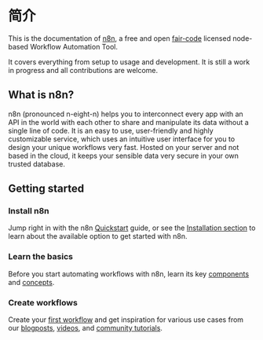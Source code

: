 # 简介

This is the documentation of [n8n](https://n8n.io/), a free and open [fair-code](http://faircode.io) licensed node-based Workflow Automation Tool.


It covers everything from setup to usage and development. It is still a work in progress and all contributions are welcome.

## What is n8n?

n8n (pronounced n-eight-n) helps you to interconnect every app with an API in the world with each other to share and manipulate its data without a single line of code. It is an easy to use, user-friendly and highly customizable service, which uses an intuitive user interface for you to design your unique workflows very fast. Hosted on your server and not based in the cloud, it keeps your sensible data very secure in your own trusted database.

## Getting started

### Install n8n

Jump right in with the n8n [Quickstart](./quickstart/README.md) guide, or see the [Installation section](./getting-started/installation/README.md) to learn about the available option to get started with n8n.

### Learn the basics

Before you start automating workflows with n8n, learn its key [components](getting-started/key-components/README.md) and [concepts](getting-started/key-concepts/README.md).

### Create workflows

Create your [first workflow](getting-started/create-your-first-workflow/README.md) and get inspiration for various use cases from our [blogposts](/getting-started/tutorials.md#blogposts), [videos](/getting-started/tutorials.md#videos), and [community tutorials](/getting-started/tutorials.md#community-tutorials).
